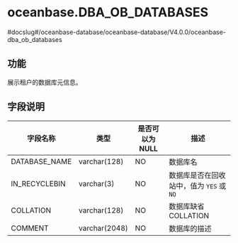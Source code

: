 oceanbase.DBA_OB_DATABASES 
===============================================
#docslug#/oceanbase-database/oceanbase-database/V4.0.0/oceanbase-dba_ob_databases


功能 
-------------------

展示租户的数据库元信息。

字段说明 
----------------------



|     字段名称      |      类型       | 是否可以为 NULL |             描述             |
|---------------|---------------|------------|----------------------------|
| DATABASE_NAME | varchar(128)  | NO         | 数据库名                       |
| IN_RECYCLEBIN | varchar(3)    | NO         | 数据库是否在回收站中，值为 `YES` 或 `NO` |
| COLLATION     | varchar(128)  | NO         | 数据库缺省 COLLATION            |
| COMMENT       | varchar(2048) | NO         | 数据库的描述                     |


